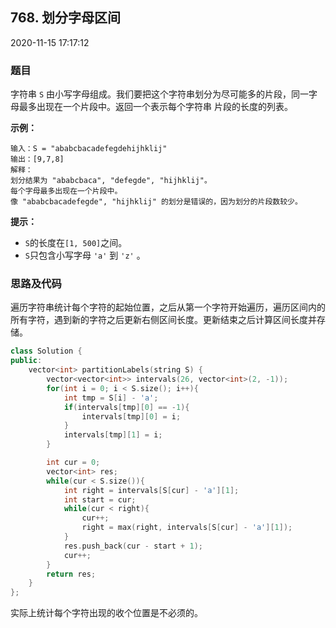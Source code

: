 ## 768. 划分字母区间

2020-11-15 17:17:12

### 题目

字符串 ``S`` 由小写字母组成。我们要把这个字符串划分为尽可能多的片段，同一字母最多出现在一个片段中。返回一个表示每个字符串 
片段的长度的列表。

 

**示例：**

```
输入：S = "ababcbacadefegdehijhklij"
输出：[9,7,8]
解释：
划分结果为 "ababcbaca", "defegde", "hijhklij"。
每个字母最多出现在一个片段中。
像 "ababcbacadefegde", "hijhklij" 的划分是错误的，因为划分的片段数较少。
```

 

**提示：**


- ``S``的长度在``[1, 500]``之间。
- ``S``只包含小写字母 ``'a'`` 到 ``'z'`` 。



### 思路及代码

遍历字符串统计每个字符的起始位置，之后从第一个字符开始遍历，遍历区间内的所有字符，遇到新的字符之后更新右侧区间长度。更新结束之后计算区间长度并存储。

```cpp
class Solution {
public:
    vector<int> partitionLabels(string S) {
        vector<vector<int>> intervals(26, vector<int>(2, -1));
        for(int i = 0; i < S.size(); i++){
            int tmp = S[i] - 'a';
            if(intervals[tmp][0] == -1){
                intervals[tmp][0] = i;
            }
            intervals[tmp][1] = i;
        }

        int cur = 0;
        vector<int> res;
        while(cur < S.size()){
            int right = intervals[S[cur] - 'a'][1];
            int start = cur;
            while(cur < right){
                cur++;
                right = max(right, intervals[S[cur] - 'a'][1]);   
            }
            res.push_back(cur - start + 1);
            cur++;
        }
        return res;
    }
};
```

实际上统计每个字符出现的收个位置是不必须的。